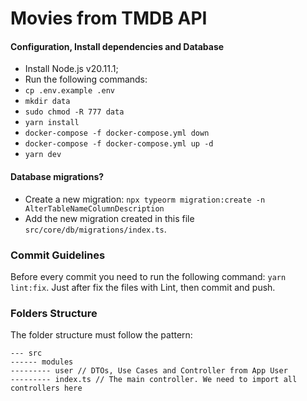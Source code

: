 # Movies from TMDB API

#### Configuration, Install dependencies and Database

- Install Node.js v20.11.1;  
- Run the following commands:  
- `cp .env.example .env`  
- `mkdir data`  
- `sudo chmod -R 777 data`  
- `yarn install`  
- `docker-compose -f docker-compose.yml down`  
- `docker-compose -f docker-compose.yml up -d`  
- `yarn dev`  


#### Database migrations?

- Create a new migration: `npx typeorm migration:create -n AlterTableNameColumnDescription`
- Add the new migration created in this file `src/core/db/migrations/index.ts`.


### Commit Guidelines

Before every commit you need to run the following command: `yarn lint:fix`. Just after fix the files with Lint, then commit and push.


### Folders Structure

The folder structure must follow the pattern:  
```
--- src
------ modules
--------- user // DTOs, Use Cases and Controller from App User
--------- index.ts // The main controller. We need to import all controllers here
```